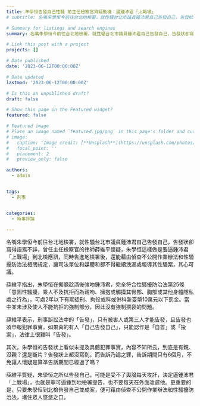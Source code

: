 ```yaml
---
title: 朱學恒告發自己性騷 前主任檢察官質疑動機：逼鍾沛君「上戰場」
# subtitle: 名嘴朱學恒今前往台北地檢署，就性騷台北市議員鍾沛君自己告發自己，告發狀卻寫得語焉不詳，曾任主任檢察官的律師薛維平懷疑，朱學恒這樣做是要逼鍾沛君「上戰場」到北檢應訊，同時告進地檢署後，還能藉由偵查不公開作業辦法和性騷擾防治法相關規定，讓司法單位和媒體和都不得繼續洩漏或報導其性騷案，其心可議。

# Summary for listings and search engines
summary: 名嘴朱學恒今前往台北地檢署，就性騷台北市議員鍾沛君自己告發自己，告發狀卻寫得語焉不詳，曾任主任檢察官的律師薛維平懷疑，朱學恒這樣做是要逼鍾沛君「上戰場」到北檢應訊，同時告進地檢署後，還能藉由偵查不公開作業辦法和性騷擾防治法相關規定，讓司法單位和媒體和都不得繼續洩漏或報導其性騷案，其心可議。

# Link this post with a project
projects: []

# Date published
date: '2023-06-12T00:00:00Z'

# Date updated
lastmod: '2023-06-12T00:00:00Z'

# Is this an unpublished draft?
draft: false

# Show this page in the Featured widget?
featured: false

# Featured image
# Place an image named `featured.jpg/png` in this page's folder and customize its options here.
# image:
#   caption: 'Image credit: [**Unsplash**](https://unsplash.com/photos/CpkOjOcXdUY)'
#   focal_point: ''
#   placement: 2
#   preview_only: false

authors:
  - admin


tags:
  - 刑事


categories:
  - 時事評論
  
---
```




名嘴朱學恒今前往台北地檢署，就性騷台北市議員鍾沛君自己告發自己，告發狀卻寫得語焉不詳，曾任主任檢察官的律師薛維平懷疑，朱學恒這樣做是要逼鍾沛君「上戰場」到北檢應訊，同時告進地檢署後，還能藉由偵查不公開作業辦法和性騷擾防治法相關規定，讓司法單位和媒體和都不得繼續洩漏或報導其性騷案，其心可議。

薛維平指出，朱學恒在餐廳趁酒後強吻鍾沛君，完全符合性騷擾防治法第25條「意圖性騷擾，乘人不及抗拒而為親吻、擁抱或觸摸其臀部、胸部或其他身體隱私處之行為」，可處2年以下有期徒刑、拘役或科或併科新臺幣10萬元以下罰金。當中並未涉及使人不能抗拒的強制部分，因此沒有強制猥褻的問題。

薛維平表示，刑事訴訟法中的「告發」，只有被害人或第三人才能告發，且告發也須申報犯罪事實，如果真的有人「自己告發自己」，只能認作是「自首」或「投案」，法律上很難叫「告發」。

其次，朱學恒的告發狀上看似未提及具體犯罪事實，內容不知所云，到底是有親、沒親？還是斷片？告發狀上都沒寫到。而告訴乃論之罪，告訴期間只有6個月，不免讓人懷疑是算準告訴期間已經過了嗎？

薛維平質疑，朱學恒之所以告發自己，可能是受不了輿論每天攻訐，決定逼鍾沛君「上戰場」，也就是寧可逼鍾到地檢署提告，也不要每天在外面凌遲他。更重要的是，只要朱學恒到北檢告發自己並成案，便可藉由偵查不公開作業辦法和性騷擾防治法，堵住眾人悠悠之口。